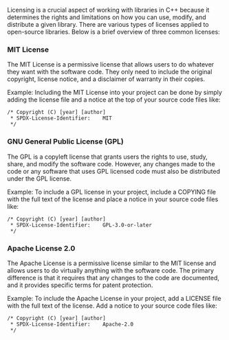 Licensing is a crucial aspect of working with libraries in C++ because it determines the rights and limitations on how you can use, modify, and distribute a given library. There are various types of licenses applied to open-source libraries. Below is a brief overview of three common licenses:

### MIT License
The MIT License is a permissive license that allows users to do whatever they want with the software code. They only need to include the original copyright, license notice, and a disclaimer of warranty in their copies.

Example: Including the MIT License into your project can be done by simply adding the license file and a notice at the top of your source code files like:
```
/* Copyright (C) [year] [author]
 * SPDX-License-Identifier:    MIT
 */
```
### GNU General Public License (GPL)
The GPL is a copyleft license that grants users the rights to use, study, share, and modify the software code. However, any changes made to the code or any software that uses GPL licensed code must also be distributed under the GPL license.

Example: To include a GPL license in your project, include a COPYING file with the full text of the license and place a notice in your source code files like:
```
/* Copyright (C) [year] [author]
 * SPDX-License-Identifier:    GPL-3.0-or-later
 */
 ```
### Apache License 2.0
The Apache License is a permissive license similar to the MIT license and allows users to do virtually anything with the software code. The primary difference is that it requires that any changes to the code are documented, and it provides specific terms for patent protection.

Example: To include the Apache License in your project, add a LICENSE file with the full text of the license. Add a notice to your source code files like:
```
/* Copyright (C) [year] [author]
 * SPDX-License-Identifier:    Apache-2.0
 */
```